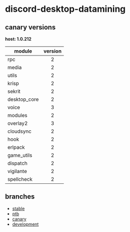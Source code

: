 # discord-desktop-datamining

## canary versions

**host: 1.0.212**

| module | version |
| ------ | :-----: |
| rpc | 2 |
| media | 2 |
| utils | 2 |
| krisp | 2 |
| sekrit | 2 |
| desktop_core | 2 |
| voice | 3 |
| modules | 2 |
| overlay2 | 3 |
| cloudsync | 2 |
| hook | 2 |
| erlpack | 2 |
| game_utils | 2 |
| dispatch | 2 |
| vigilante | 2 |
| spellcheck | 2 |

## branches

- [stable](https://github.com/OpenAsar/discord-desktop-datamining/tree/stable)
- [ptb](https://github.com/OpenAsar/discord-desktop-datamining/tree/ptb)
- [canary](https://github.com/OpenAsar/discord-desktop-datamining/tree/canary)
- [development](https://github.com/OpenAsar/discord-desktop-datamining/tree/development)